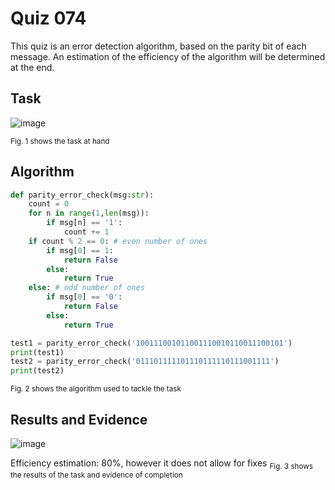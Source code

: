 # Quiz 074
This quiz is an error detection algorithm, based on the parity bit of each message. An estimation of the efficiency of the algorithm will be determined at the end.

## Task
![image](https://github.com/user-attachments/assets/d3e26942-ebf6-4cc2-b169-a2c7ec5e5f57)

<sub>Fig. 1 shows the task at hand</sub>

## Algorithm
```.py
def parity_error_check(msg:str):
    count = 0
    for n in range(1,len(msg)):
        if msg[n] == '1':
            count += 1
    if count % 2 == 0: # even number of ones
        if msg[0] == 1:
            return False
        else:
            return True
    else: # odd number of ones
        if msg[0] == '0':
            return False
        else:
            return True

test1 = parity_error_check('100111001011001110010110011100101')
print(test1)
test2 = parity_error_check('011101111101110111110111001111')
print(test2)

```
<sub>Fig. 2 shows the algorithm used to tackle the task</sub>

## Results and Evidence
![image](https://github.com/user-attachments/assets/f39bb338-cf62-44d5-8132-bab8a564838e)

Efficiency estimation: 80%, however it does not allow for fixes
<sub>Fig. 3 shows the results of the task and evidence of completion</sub>
